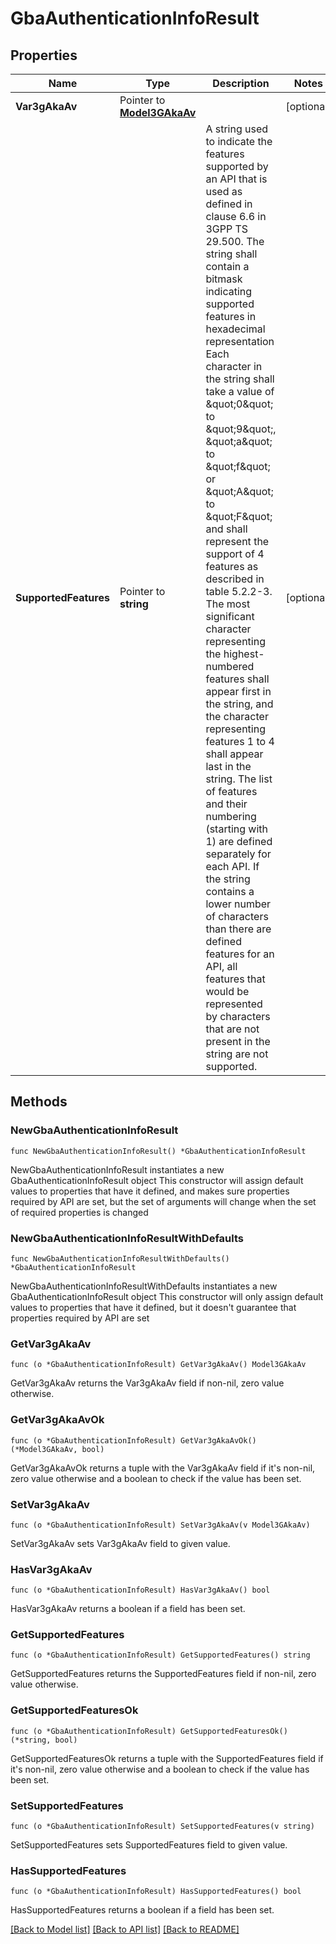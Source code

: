 # GbaAuthenticationInfoResult

## Properties

Name | Type | Description | Notes
------------ | ------------- | ------------- | -------------
**Var3gAkaAv** | Pointer to [**Model3GAkaAv**](Model3GAkaAv.md) |  | [optional] 
**SupportedFeatures** | Pointer to **string** | A string used to indicate the features supported by an API that is used as defined in clause  6.6 in 3GPP TS 29.500. The string shall contain a bitmask indicating supported features in  hexadecimal representation Each character in the string shall take a value of \&quot;0\&quot; to \&quot;9\&quot;,  \&quot;a\&quot; to \&quot;f\&quot; or \&quot;A\&quot; to \&quot;F\&quot; and shall represent the support of 4 features as described in  table 5.2.2-3. The most significant character representing the highest-numbered features shall  appear first in the string, and the character representing features 1 to 4 shall appear last  in the string. The list of features and their numbering (starting with 1) are defined  separately for each API. If the string contains a lower number of characters than there are  defined features for an API, all features that would be represented by characters that are not  present in the string are not supported.  | [optional] 

## Methods

### NewGbaAuthenticationInfoResult

`func NewGbaAuthenticationInfoResult() *GbaAuthenticationInfoResult`

NewGbaAuthenticationInfoResult instantiates a new GbaAuthenticationInfoResult object
This constructor will assign default values to properties that have it defined,
and makes sure properties required by API are set, but the set of arguments
will change when the set of required properties is changed

### NewGbaAuthenticationInfoResultWithDefaults

`func NewGbaAuthenticationInfoResultWithDefaults() *GbaAuthenticationInfoResult`

NewGbaAuthenticationInfoResultWithDefaults instantiates a new GbaAuthenticationInfoResult object
This constructor will only assign default values to properties that have it defined,
but it doesn't guarantee that properties required by API are set

### GetVar3gAkaAv

`func (o *GbaAuthenticationInfoResult) GetVar3gAkaAv() Model3GAkaAv`

GetVar3gAkaAv returns the Var3gAkaAv field if non-nil, zero value otherwise.

### GetVar3gAkaAvOk

`func (o *GbaAuthenticationInfoResult) GetVar3gAkaAvOk() (*Model3GAkaAv, bool)`

GetVar3gAkaAvOk returns a tuple with the Var3gAkaAv field if it's non-nil, zero value otherwise
and a boolean to check if the value has been set.

### SetVar3gAkaAv

`func (o *GbaAuthenticationInfoResult) SetVar3gAkaAv(v Model3GAkaAv)`

SetVar3gAkaAv sets Var3gAkaAv field to given value.

### HasVar3gAkaAv

`func (o *GbaAuthenticationInfoResult) HasVar3gAkaAv() bool`

HasVar3gAkaAv returns a boolean if a field has been set.

### GetSupportedFeatures

`func (o *GbaAuthenticationInfoResult) GetSupportedFeatures() string`

GetSupportedFeatures returns the SupportedFeatures field if non-nil, zero value otherwise.

### GetSupportedFeaturesOk

`func (o *GbaAuthenticationInfoResult) GetSupportedFeaturesOk() (*string, bool)`

GetSupportedFeaturesOk returns a tuple with the SupportedFeatures field if it's non-nil, zero value otherwise
and a boolean to check if the value has been set.

### SetSupportedFeatures

`func (o *GbaAuthenticationInfoResult) SetSupportedFeatures(v string)`

SetSupportedFeatures sets SupportedFeatures field to given value.

### HasSupportedFeatures

`func (o *GbaAuthenticationInfoResult) HasSupportedFeatures() bool`

HasSupportedFeatures returns a boolean if a field has been set.


[[Back to Model list]](../README.md#documentation-for-models) [[Back to API list]](../README.md#documentation-for-api-endpoints) [[Back to README]](../README.md)


